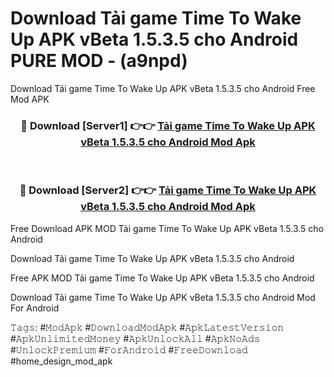 # Download Tải game Time To Wake Up APK vBeta 1.5.3.5 cho Android PURE MOD - (a9npd)
Download Tải game Time To Wake Up APK vBeta 1.5.3.5 cho Android Free Mod APK

<div align="center">
<h3>🔴 Download [Server1] 👉👉 <a href="https://apk-comot.site?title=Tải_game_Time_To_Wake_Up_APK_vBeta_1.5.3.5_cho_Android">Tải game Time To Wake Up APK vBeta 1.5.3.5 cho Android Mod Apk</a></h3><br>

<h3>🔴 Download [Server2] 👉👉 <a href="https://apk-comot.site?title=Tải_game_Time_To_Wake_Up_APK_vBeta_1.5.3.5_cho_Android">Tải game Time To Wake Up APK vBeta 1.5.3.5 cho Android Mod Apk</a></h3>
</div>


Free Download APK MOD Tải game Time To Wake Up APK vBeta 1.5.3.5 cho Android

Download Tải game Time To Wake Up APK vBeta 1.5.3.5 cho Android 

Free APK MOD Tải game Time To Wake Up APK vBeta 1.5.3.5 cho Android 

Download Tải game Time To Wake Up APK vBeta 1.5.3.5 cho Android Mod For Android

𝚃𝚊𝚐𝚜: #𝙼𝚘𝚍𝙰𝚙𝚔 #𝙳𝚘𝚠𝚗𝚕𝚘𝚊𝚍𝙼𝚘𝚍𝙰𝚙𝚔 #𝙰𝚙𝚔𝙻𝚊𝚝𝚎𝚜𝚝𝚅𝚎𝚛𝚜𝚒𝚘𝚗 #𝙰𝚙𝚔𝚄𝚗𝚕𝚒𝚖𝚒𝚝𝚎𝚍𝙼𝚘𝚗𝚎𝚢 #𝙰𝚙𝚔𝚄𝚗𝚕𝚘𝚌𝚔𝙰𝚕𝚕 #𝙰𝚙𝚔𝙽𝚘𝙰𝚍𝚜 #𝚄𝚗𝚕𝚘𝚌𝚔𝙿𝚛𝚎𝚖𝚒𝚞𝚖 #𝙵𝚘𝚛𝙰𝚗𝚍𝚛𝚘𝚒𝚍 #𝙵𝚛𝚎𝚎𝙳𝚘𝚠𝚗𝚕𝚘𝚊𝚍 #home_design_mod_apk